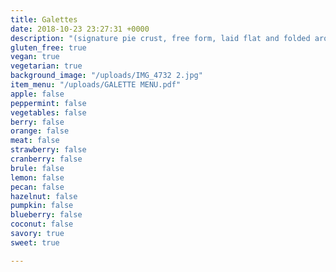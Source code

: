 ```yaml
---
title: Galettes
date: 2018-10-23 23:27:31 +0000
description: "(signature pie crust, free form, laid flat and folded around the edges)"
gluten_free: true
vegan: true
vegetarian: true
background_image: "/uploads/IMG_4732 2.jpg"
item_menu: "/uploads/GALETTE MENU.pdf"
apple: false
peppermint: false
vegetables: false
berry: false
orange: false
meat: false
strawberry: false
cranberry: false
brule: false
lemon: false
pecan: false
hazelnut: false
pumpkin: false
blueberry: false
coconut: false
savory: true
sweet: true

---
```

